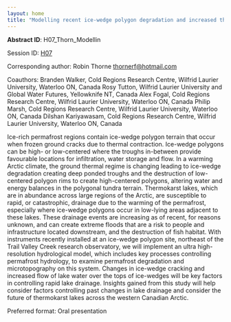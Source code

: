 ```yaml
---
layout: home
title: "Modelling recent ice-wedge polygon degradation and increased thermokarst lake drainage in the western Canadian Arctic"
---
```



**Abstract ID**: H07_Thorn_Modellin

Session ID: [H07](.)

Corresponding author: Robin Thorne <a href="mailto:thornerf@hotmail.com">thornerf@hotmail.com</a>

Coauthors: Branden Walker, Cold Regions Research Centre, Wilfrid Laurier University, Waterloo ON, Canada
 Rosy Tutton, Wilfrid Laurier University and Global Water Futures, Yellowknife NT, Canada
 Alex Fogal, Cold Regions Research Centre, Wilfrid Laurier University, Waterloo ON, Canada
 Philip Marsh, Cold Regions Research Centre, Wilfrid Laurier University, Waterloo ON, Canada
 Dilshan Kariyawasam, Cold Regions Research Centre, Wilfrid Laurier University, Waterloo ON, Canada 

Ice-rich permafrost regions contain ice-wedge polygon terrain that occur when frozen ground cracks due to thermal contraction. Ice-wedge polygons can be high- or low-centered where the troughs in-between provide favourable locations for infiltration, water storage and flow. In a warming Arctic climate, the ground thermal regime is changing leading to ice-wedge degradation creating deep ponded troughs and the destruction of low-centered polygon rims to create high-centered polygons, altering water and energy balances in the polygonal tundra terrain. Thermokarst lakes, which are in abundance across large regions of the Arctic, are susceptible to rapid, or catastrophic, drainage due to the warming of the permafrost, especially where ice-wedge polygons occur in low-lying areas adjacent to these lakes. These drainage events are increasing as of recent, for reasons unknown, and can create extreme floods that are a risk to people and infrastructure located downstream, and the destruction of fish habitat. With instruments recently installed at an ice-wedge polygon site, northeast of the Trail Valley Creek research observatory, we will implement an ultra high-resolution hydrological model, which includes key processes controlling permafrost hydrology, to examine permafrost degradation and microtopography on this system. Changes in ice-wedge cracking and increased flow of lake water over the tops of ice-wedges will be key factors in controlling rapid lake drainage. Insights gained from this study will help consider factors controlling past changes in lake drainage and consider the future of thermokarst lakes across the western Canadian Arctic.

Preferred format: Oral presentation
